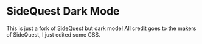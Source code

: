 # SideQuest Dark Mode 
This is just a fork of [SideQuest](https://github.com/the-expanse/SideQues) but dark mode!
All credit goes to the makers of SideQuest, I just edited some CSS.
